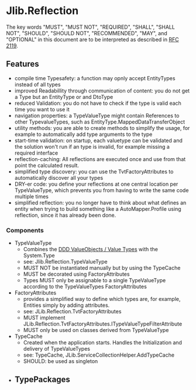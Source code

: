 ﻿# Jlib.Reflection
The key words "MUST", "MUST NOT", "REQUIRED", "SHALL", "SHALL
      NOT", "SHOULD", "SHOULD NOT", "RECOMMENDED",  "MAY", and
      "OPTIONAL" in this document are to be interpreted as described in
      [RFC 2119](https://www.ietf.org/rfc/rfc2119.txt).
## Features
- compile time Typesafety: a function may opnly accept EntityTypes instead of all types
- improved Readabillity through communication of content: you do not get a Type but an EntityType or and DtoType
- reduced Validation: you do not have to check if the type is valid each time you want to use it
- navigation properties: a TypeValueType might contain References to other TypevalueTypes, such as EntityType.MappedDataTransferObject
- utility methods: you are able to create methods to simplify the usage, for example to automatically add type arguments to the type
- start-time validation: on startup, each valuetype can be validated and the solution won't run if an type is invalid, for example missing a required interface
- reflection-caching: All reflections are executed once and use from that point the calculated result.
- simplified type discovery: you can use the TvtFactoryAttributes to automatically discover all your types
- DRY-er code: you define your reflections at one central location per TypeValueType, which prevents you from having to write the same code multiple times
- simplified reflection: you no longer have to think about what defines an entity when trying to build something like a AutoMapper.Profile using reflection, since it has already been done.
### Components
- TypeValueType
    - Combines the [DDD ValueObjects / Value Types](https://blog.jannikwempe.com/domain-driven-design-entities-value-objects) with the System.Type
    - see: Jlib.Reflection.TypeValueType
    - MUST NOT be instantiated manually but by using the TypeCache
    - MUST be decorated using FactoryAttributes
    - Types MUST only be assignable to a single TypeValueType according to the TypeValueTypes FactoryAttributes
- FactoryAttributes
    - provides a simplified way to define which types are, for example, Entities simply by adding attributes.
    - see: JLib.Reflection.TvtFactoryAttributes
    - MUST implement JLib.Reflection.TvtFactoryAttributes.ITypeValueTypeFilterAttribute
    - MUST only be used on classes derived from TypeValueType
- TypeCache
    - Created when the application starts. Handles the Initialization and delivery of TypeValueTypes
    - see: TypeCache, JLib.ServiceCollectionHelper.AddTypeCache
    - SHOULD: be used as singleton
- TypePackages
    - 